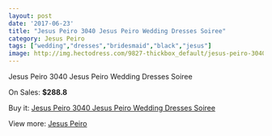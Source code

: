 ```yaml
---
layout: post
date: '2017-06-23'
title: "Jesus Peiro 3040 Jesus Peiro Wedding Dresses Soiree"
category: Jesus Peiro
tags: ["wedding","dresses","bridesmaid","black","jesus"]
image: http://img.hectodress.com/9827-thickbox_default/jesus-peiro-3040-jesus-peiro-wedding-dresses-soiree.jpg
---
```

Jesus Peiro 3040 Jesus Peiro Wedding Dresses Soiree

On Sales: **$288.8**
<a href="https://www.hectodress.com/jesus-peiro/4935-jesus-peiro-3040-jesus-peiro-wedding-dresses-soiree.html"><amp-img layout="responsive" width="600" height="600" src="//img.hectodress.com/9827-thickbox_default/jesus-peiro-3040-jesus-peiro-wedding-dresses-soiree.jpg" alt="Jesus Peiro 3040 Jesus Peiro Wedding Dresses Soiree 0" /></a>
<a href="https://www.hectodress.com/jesus-peiro/4935-jesus-peiro-3040-jesus-peiro-wedding-dresses-soiree.html"><amp-img layout="responsive" width="600" height="600" src="//img.hectodress.com/9829-thickbox_default/jesus-peiro-3040-jesus-peiro-wedding-dresses-soiree.jpg" alt="Jesus Peiro 3040 Jesus Peiro Wedding Dresses Soiree 1" /></a>
<a href="https://www.hectodress.com/jesus-peiro/4935-jesus-peiro-3040-jesus-peiro-wedding-dresses-soiree.html"><amp-img layout="responsive" width="600" height="600" src="//img.hectodress.com/9828-thickbox_default/jesus-peiro-3040-jesus-peiro-wedding-dresses-soiree.jpg" alt="Jesus Peiro 3040 Jesus Peiro Wedding Dresses Soiree 2" /></a>

Buy it: [Jesus Peiro 3040 Jesus Peiro Wedding Dresses Soiree](https://www.hectodress.com/jesus-peiro/4935-jesus-peiro-3040-jesus-peiro-wedding-dresses-soiree.html "Jesus Peiro 3040 Jesus Peiro Wedding Dresses Soiree")

View more: [Jesus Peiro](https://www.hectodress.com/81-jesus-peiro "Jesus Peiro")